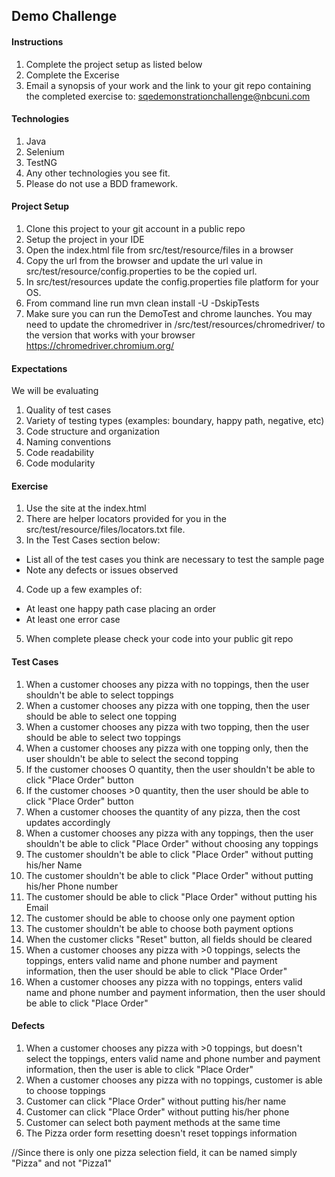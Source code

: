 ## Demo Challenge

#### Instructions
1. Complete the project setup as listed below
2. Complete the Excerise
3. Email a synopsis of your work and the link to your git repo containing the completed exercise to: sqedemonstrationchallenge@nbcuni.com

#### Technologies
1. Java
2. Selenium
3. TestNG
4. Any other technologies you see fit.
5. Please do not use a BDD framework.

#### Project Setup
1. Clone this project to your git account in a public repo
2. Setup the project in your IDE
3. Open the index.html file from src/test/resource/files in a browser
4. Copy the url from the browser and update the url value in src/test/resource/config.properties to be the copied url.
5. In src/test/resources update the config.properties file platform for your OS.
6. From command line run mvn clean install -U -DskipTests
7. Make sure you can run the DemoTest and chrome launches.  You may need to update the chromedriver in /src/test/resources/chromedriver/ to the version that works with your browser
   https://chromedriver.chromium.org/

#### Expectations
We will be evaluating
1. Quality of test cases
2. Variety  of testing types (examples: boundary, happy path, negative, etc)
3. Code structure and organization
4. Naming conventions
5. Code readability
6. Code modularity

#### Exercise
1. Use the site at the index.html
2. There are helper locators provided for you in the src/test/resource/files/locators.txt file.
3. In the Test Cases section below:
  - List all of the test cases you think are necessary to test the sample page
  - Note any defects or issues observed
4. Code up a few examples of:
  - At least one happy path case placing an order
  - At least one error case
5. When complete please check your code into your public git repo

#### Test Cases

 1.  When a customer chooses any pizza with no toppings, then the user shouldn't be able to select toppings
 2.  When a customer chooses any pizza with one topping, then the user should be able to select one topping
 3.	 When a customer chooses any pizza with two topping, then the user should be able to select two toppings
 4.  When a customer chooses any pizza with one topping only, then the user shouldn't be able to select the second topping
 5.  If the customer chooses O quantity, then the user shouldn't be able to click "Place Order" button
 6.  If the customer chooses >0 quantity, then the user should be able to click "Place Order" button
 7.  When a customer chooses the quantity of any pizza, then the cost updates accordingly
 8.  When a customer chooses any pizza with any toppings, then the user shouldn't be able to click "Place Order" without choosing any toppings
 9.  The customer shouldn't be able to click "Place Order" without putting his/her Name
 10. The customer shouldn't be able to click "Place Order" without putting his/her Phone number
 11. The customer should be able to click "Place Order" without putting his Email
 12. The customer should be able to choose only one payment option
 13. The customer shouldn't be able to choose both payment options
 14. When the customer clicks "Reset" button, all fields should be cleared
 15. When a customer chooses any pizza with >0 toppings, selects the toppings, enters valid name and phone number and payment information, then the user should be able to click "Place Order" 
 16. When a customer chooses any pizza with no toppings, enters valid name and phone number and payment information, then the user should be able to click "Place Order"
 
 #### Defects
 
 1. When a customer chooses any pizza with >0 toppings, but doesn't select the toppings, enters valid name and phone number and payment information, then the user is able to click "Place Order" 
 2. When a customer chooses any pizza with no toppings,  customer is able to choose toppings 
 3. Customer can click "Place Order" without putting his/her name
 4. Customer can click "Place Order" without putting his/her phone
 5. Customer can select both payment methods at the same time
 6. The Pizza order form resetting doesn't reset toppings information
 
 
 //Since there is only one pizza selection field, it can be named simply "Pizza" and not "Pizza1"
 
 

